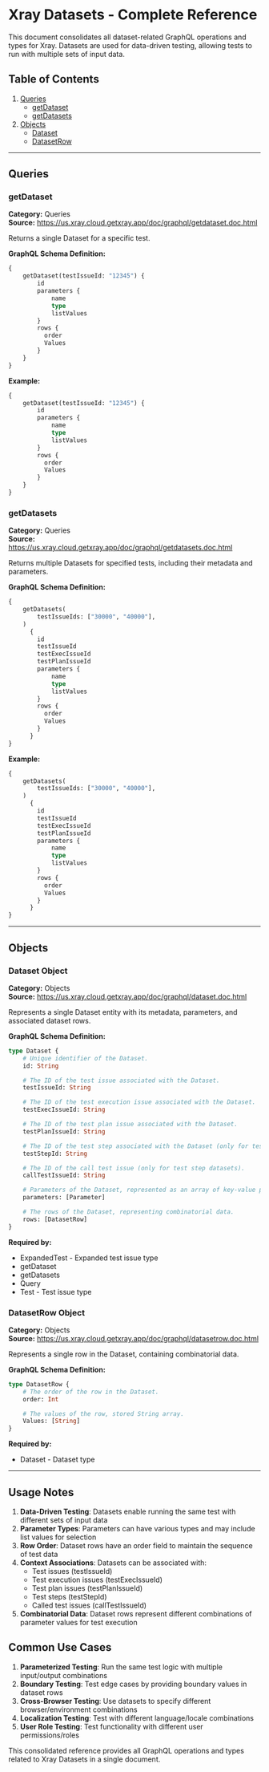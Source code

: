 # Xray Datasets - Complete Reference

This document consolidates all dataset-related GraphQL operations and types for Xray. Datasets are used for data-driven testing, allowing tests to run with multiple sets of input data.

## Table of Contents

1. [Queries](#queries)
   - [getDataset](#getdataset)
   - [getDatasets](#getdatasets)
2. [Objects](#objects)
   - [Dataset](#dataset-object)
   - [DatasetRow](#datasetrow-object)

---

## Queries

### getDataset

**Category:** Queries  
**Source:** https://us.xray.cloud.getxray.app/doc/graphql/getdataset.doc.html

Returns a single Dataset for a specific test.

**GraphQL Schema Definition:**

```graphql
{
    getDataset(testIssueId: "12345") {
        id
        parameters {
            name
            type
            listValues
        }
        rows { 
          order 
          Values
        }
    }
}
```

**Example:**

```graphql
{
    getDataset(testIssueId: "12345") {
        id
        parameters {
            name
            type
            listValues
        }
        rows { 
          order 
          Values
        }
    }
}
```

### getDatasets

**Category:** Queries  
**Source:** https://us.xray.cloud.getxray.app/doc/graphql/getdatasets.doc.html

Returns multiple Datasets for specified tests, including their metadata and parameters.

**GraphQL Schema Definition:**

```graphql
{
    getDatasets(
        testIssueIds: ["30000", "40000"],
    ) 
      {
        id
        testIssueId  
        testExecIssueId
        testPlanIssueId
        parameters {
            name
            type
            listValues
        }
        rows {
          order
          Values
        }
      }
}
```

**Example:**

```graphql
{
    getDatasets(
        testIssueIds: ["30000", "40000"],
    ) 
      {
        id
        testIssueId  
        testExecIssueId
        testPlanIssueId
        parameters {
            name
            type
            listValues
        }
        rows {
          order
          Values
        }
      }
}
```

---

## Objects

### Dataset Object

**Category:** Objects  
**Source:** https://us.xray.cloud.getxray.app/doc/graphql/dataset.doc.html

Represents a single Dataset entity with its metadata, parameters, and associated dataset rows.

**GraphQL Schema Definition:**

```graphql
type Dataset {
    # Unique identifier of the Dataset.
    id: String

    # The ID of the test issue associated with the Dataset.
    testIssueId: String

    # The ID of the test execution issue associated with the Dataset.
    testExecIssueId: String

    # The ID of the test plan issue associated with the Dataset.
    testPlanIssueId: String

    # The ID of the test step associated with the Dataset (only for test step datasets).
    testStepId: String

    # The ID of the call test issue (only for test step datasets).
    callTestIssueId: String

    # Parameters of the Dataset, represented as an array of key-value pairs.
    parameters: [Parameter]

    # The rows of the Dataset, representing combinatorial data.
    rows: [DatasetRow]
}
```

**Required by:**
- ExpandedTest - Expanded test issue type
- getDataset
- getDatasets
- Query
- Test - Test issue type

### DatasetRow Object

**Category:** Objects  
**Source:** https://us.xray.cloud.getxray.app/doc/graphql/datasetrow.doc.html

Represents a single row in the Dataset, containing combinatorial data.

**GraphQL Schema Definition:**

```graphql
type DatasetRow {
    # The order of the row in the Dataset.
    order: Int

    # The values of the row, stored String array.
    Values: [String]
}
```

**Required by:**
- Dataset - Dataset type

---

## Usage Notes

1. **Data-Driven Testing**: Datasets enable running the same test with different sets of input data
2. **Parameter Types**: Parameters can have various types and may include list values for selection
3. **Row Order**: Dataset rows have an order field to maintain the sequence of test data
4. **Context Associations**: Datasets can be associated with:
   - Test issues (testIssueId)
   - Test execution issues (testExecIssueId)
   - Test plan issues (testPlanIssueId)
   - Test steps (testStepId)
   - Called test issues (callTestIssueId)
5. **Combinatorial Data**: Dataset rows represent different combinations of parameter values for test execution

## Common Use Cases

1. **Parameterized Testing**: Run the same test logic with multiple input/output combinations
2. **Boundary Testing**: Test edge cases by providing boundary values in dataset rows
3. **Cross-Browser Testing**: Use datasets to specify different browser/environment combinations
4. **Localization Testing**: Test with different language/locale combinations
5. **User Role Testing**: Test functionality with different user permissions/roles

This consolidated reference provides all GraphQL operations and types related to Xray Datasets in a single document.